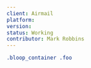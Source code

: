 ```yaml
---
client: Airmail
platform:
version:
status: Working
contributor: Mark Robbins
---
```


```css
.bloop_container .foo
```
